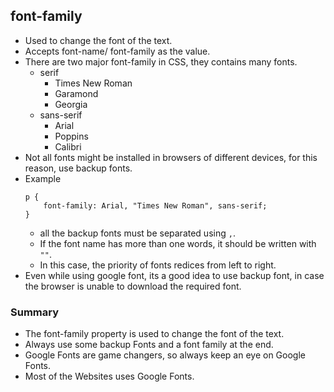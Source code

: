 ## font-family
* Used to change the font of the text.
* Accepts font-name/ font-family as the value.
* There are two major font-family in CSS, they contains many fonts.
	* serif
		* Times New Roman
		* Garamond
		* Georgia
	* sans-serif
		* Arial
		* Poppins
		* Calibri
* Not all fonts might be installed in browsers of different devices, for this reason, use backup fonts.
* Example
	```
	p {
		font-family: Arial, "Times New Roman", sans-serif;
	}
	```
	* all the backup fonts must be separated using `,`.
	* If the font name has more than one words, it should be written with `""`.
	* In this case, the priority of fonts redices from left to right.
* Even while using google font, its a good idea to use backup font, in case the browser is unable to download the required font.



### Summary
* The font-family property is used to change the font of the text.
* Always use some backup Fonts and a font family at the end.
* Google Fonts are game changers, so always keep an eye on Google Fonts.
* Most of the Websites uses Google Fonts.
